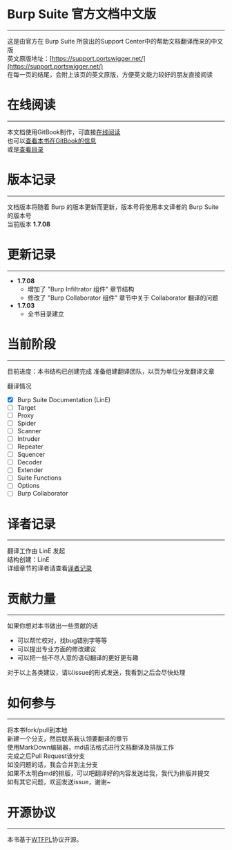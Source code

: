 # Burp Suite 官方文档中文版
-------------------------
这是由官方在 Burp Suite 所放出的Support Center中的帮助文档翻译而来的中文版  
英文原版地址：[https://support.portswigger.net/](https://support.portswigger.net/)  
在每一页的结尾，会附上该页的英文原版，方便英文能力较好的朋友直接阅读
# 在线阅读
---------
本文档使用GitBook制作，可直接[在线阅读](https://yw9381.gitbooks.io/burp_suite_doc_zh_cn/content/)   
也可以[查看本书在GitBook的信息](https://yw9381.gitbooks.io/burp_suite_doc_zh_cn/)  
或是[查看目录](Contents.md)

# 版本记录
---------
文档版本将随着 Burp 的版本更新而更新，版本号将使用本文译者的 Burp Suite 的版本号  
当前版本 **1.7.08**
# 更新记录
---------
- **1.7.08**
	- 增加了 "Burp Infiltrator 组件" 章节结构
	- 修改了 "Burp Collaborator 组件" 章节中关于 Collaborator 翻译的问题
- **1.7.03**
	- 全书目录建立

# 当前阶段
---------
目前进度：本书结构已创建完成
准备组建翻译团队，以页为单位分发翻译文章  

翻译情况

- [x] Burp Suite Documentation (LinE)
- [ ] Target
- [ ] Proxy
- [ ] Spider
- [ ] Scanner
- [ ] Intruder
- [ ] Repeater
- [ ] Squencer
- [ ] Decoder
- [ ] Extender
- [ ] Suite Functions
- [ ] Options
- [ ] Burp Collaborator

# 译者记录
---------
翻译工作由 LinE 发起  
结构创建：LinE  
详细章节的译者请查看[译者记录](/Translate_Info.md)

# 贡献力量
---------
如果你想对本书做出一些贡献的话

- 可以帮忙校对，找bug错别字等等
- 可以提出专业方面的修改建议
- 可以把一些不尽人意的语句翻译的更好更有趣

对于以上各类建议，请以issue的形式发送，我看到之后会尽快处理

# 如何参与
---------
将本书fork/pull到本地  
新建一个分支，然后联系我认领要翻译的章节  
使用MarkDown编辑器，md语法格式进行文档翻译及排版工作  
完成之后Pull Request该分支  
如没问题的话，我会合并到主分支  
如果不太明白md的排版，可以吧翻译好的内容发送给我，我代为排版并提交  
如有其它问题，欢迎发送issue，谢谢~
# 开源协议
---------
本书基于[WTFPL](https://en.wikipedia.org/wiki/WTFPL)协议开源。
